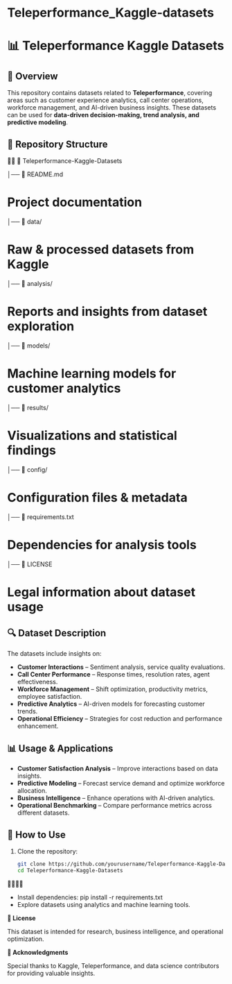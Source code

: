 # Teleperformance_Kaggle-datasets
# 📊 Teleperformance Kaggle Datasets

## 📌 Overview
This repository contains datasets related to **Teleperformance**, covering areas such as customer experience analytics, call center operations, workforce management, and AI-driven business insights. These datasets can be used for **data-driven decision-making, trend analysis, and predictive modeling**.

## 📁 Repository Structure


📂 Teleperformance-Kaggle-Datasets

│── 📄 README.md             
# Project documentation 
│── 📂 data/               
# Raw & processed datasets from Kaggle 
│── 📂 analysis/              
# Reports and insights from dataset exploration 
│── 📂 models/                
# Machine learning models for customer analytics
│── 📂 results/               
# Visualizations and statistical findings 
│── 📂 config/                 
# Configuration files & metadata 
│── 📄 requirements.txt      
# Dependencies for analysis tools 
│── 📄 LICENSE              
# Legal information about dataset usage

## 🔍 Dataset Description
The datasets include insights on:
- **Customer Interactions** – Sentiment analysis, service quality evaluations.
- **Call Center Performance** – Response times, resolution rates, agent effectiveness.
- **Workforce Management** – Shift optimization, productivity metrics, employee satisfaction.
- **Predictive Analytics** – AI-driven models for forecasting customer trends.
- **Operational Efficiency** – Strategies for cost reduction and performance enhancement.

## 📊 Usage & Applications
- **Customer Satisfaction Analysis** – Improve interactions based on data insights.
- **Predictive Modeling** – Forecast service demand and optimize workforce allocation.
- **Business Intelligence** – Enhance operations with AI-driven analytics.
- **Operational Benchmarking** – Compare performance metrics across different datasets.

## 🚀 How to Use
1. Clone the repository:
   ```bash
   git clone https://github.com/yourusername/Teleperformance-Kaggle-Datasets.git
   cd Teleperformance-Kaggle-Datasets


- Install dependencies:
pip install -r requirements.txt
- Explore datasets using analytics and machine learning tools.
  
**📜 License**

This dataset is intended for research, business intelligence, and operational optimization.

**🙌 Acknowledgments**

Special thanks to Kaggle, Teleperformance, and data science contributors for providing valuable insights.
